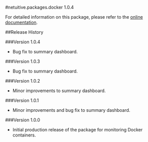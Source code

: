 #netuitive.packages.docker 1.0.4

For detailed information on this package, please refer to the [online documentation](https://help.netuitive.com/Content/Integrations/docker.htm).

##Release History

###Version 1.0.4

* Bug fix to summary dashboard.

###Version 1.0.3

* Bug fix to summary dashboard.

###Version 1.0.2

* Minor improvements to summary dashboard.

###Version 1.0.1

* Minor improvements and bug fix to summary dashboard.

###Version 1.0.0

* Initial production release of the package for monitoring Docker containers.
